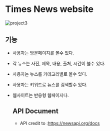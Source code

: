 # Times News website

![project3](https://github.com/sangwon976/project3/assets/137680565/2a077ec8-1221-49f0-b8e2-1bb86416f72d)

## 기능
- 사용자는 방문페이지를 볼수 있다.
- 각 뉴스는 사진, 제목, 내용, 출처, 시간이 볼수 있다.
- 사용자는 뉴스를 카테고리별로 볼수 있다.
- 사용자는 키워드로 뉴스를 검색할수 있다.
- 웹사이트는 반응형 웹페이지다.

  ## API Document
  - API credit to :https://newsapi.org/docs
